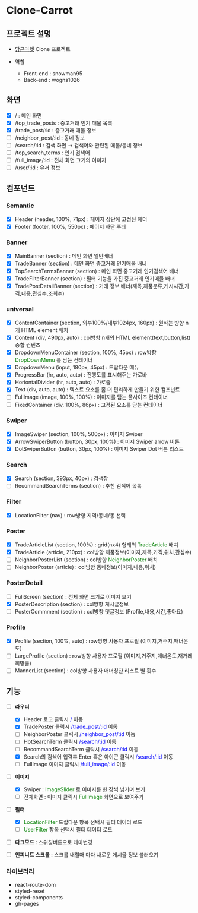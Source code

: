 # Clone-Carrot

## 프로젝트 설명

- [당근마켓](https://www.daangn.com/?pid=GoogleSA&c=GoogleKeywordAd&af_channel=Google&af_prt=emnet&af_keywords=&af_adset=Dynamic) Clone 프로젝트

- 역할
  - Front-end : snowman95
  - Back-end : wogns1026

## 화면

- [x] / : 메인 화면
- [x] /top_trade_posts : 중고거래 인기 매물 목록
- [x] /trade_post/:id : 중고거래 매물 정보
- [ ] /neighbor_post/:id : 동네 정보
- [ ] /search/:id : 검색 화면 → 검색어와 관련된 매물/동네 정보
- [ ] /top_search_terms : 인기 검색어
- [ ] /full_image/:id : 전체 화면 크기의 이미지
- [ ] /user/:id : 유저 정보

## 컴포넌트

### Semantic

- [x] Header (header, 100%, 71px) : 페이지 상단에 고정된 헤더
- [x] Footer (footer, 100%, 550px) : 페이지 하단 푸터

### Banner

- [x] MainBanner (section) : 메인 화면 일반배너
- [x] TradeBanner (section) : 메인 화면 중고거래 인기매물 배너
- [x] TopSearchTermsBanner (section) : 메인 화면 중고거래 인기검색어 배너
- [x] TradeFilterBanner (section) : 필터 기능을 가진 중고거래 인기매물 배너
- [x] TradePostDetailBanner (section) : 거래 정보 배너(제목,제품분류,게시시간,가격,내용,관심수,조회수)

### universal

- [x] ContentContainer (section, 외부100%/내부1024px, 160px) : 원하는 방향 n개 HTML element 배치
- [x] Content (div, 490px, auto) : col방향 n개의 HTML element(text,button,list) 종합 컨텐츠
- [x] DropdownMenuContainer (section, 100%, 45px) : row방향 <span style="color:green">DropDownMenu</span> 를 담는 컨테이너
- [x] DropdownMenu (input, 180px, 45px) : 드랍다운 메뉴
- [x] ProgressBar (hr, auto, auto) : 진행도를 표시해주는 가로바
- [x] HoriontalDivider (hr, auto, auto) : 가로줄
- [x] Text (div, auto, auto) : 텍스트 요소를 좀 더 편리하게 만들기 위한 컴포넌트
- [ ] FullImage (image, 100%, 100%) : 이미지를 담는 풀사이즈 컨테이너
- [ ] FixedContainer (div, 100%, 86px) : 고정된 요소를 담는 컨테이너

### Swiper

- [x] ImageSwiper (section, 100%, 500px) : 이미지 Swiper
- [x] ArrowSwiperButton (button, 30px, 100%) : 이미지 Swiper arrow 버튼
- [x] DotSwiperButton (button, 30px, 100%) : 이미지 Swiper Dot 버튼 리스트

### Search

- [x] Search (section, 393px, 40px) : 검색창
- [ ] RecommandSearchTerms (section) : 추천 검색어 목록

### Filter

- [x] LocationFilter (nav) : row방향 지역/동네/동 선택

### Poster

- [x] TradeArticleList (section, 100%) : grid(nx4) 형태의 <span style="color:green">TradeArticle</span> 배치
- [x] TradeArticle (article, 210px) : col방향 제품정보(이미지,제목,가격,위치,관심수)
- [ ] NeighborPosterList (section) : col방향 <span style="color:green">NeighborPoster</span> 배치
- [ ] NeighborPoster (article) : col방향 동네정보(이미지,내용,위치)

### PosterDetail

- [ ] FullScreen (section) : 전체 화면 크기로 이미지 보기
- [x] PosterDescription (section) : col방향 게시글정보
- [ ] PosterCommment (section) : col방향 댓글정보 (Profile,내용,시간,좋아요)

### Profile

- [x] Profile (section, 100%, auto) : row방향 사용자 프로필 (이미지,거주지,매너온도)
- [ ] LargeProfile (section) : row방향 사용자 프로필 (이미지,거주지,매너온도,재거래희망률)
- [ ] MannerList (section) : col방향 사용자 매너칭찬 리스트 별 횟수

## 기능

- [ ] **라우터**

  - [x] Header 로고 클릭시 <span style="color:blue">/</span> 이동
  - [x] TradePoster 클릭시 <span style="color:blue">/trade_post/:id</span> 이동
  - [ ] NeighborPoster 클릭시 <span style="color:blue">/neighbor_post/:id</span> 이동
  - [ ] HotSearchTerm 클릭시 <span style="color:blue">/search/:id</span> 이동
  - [ ] RecommandSearchTerm 클릭시 <span style="color:blue">/search/:id</span> 이동
  - [x] Search의 검색어 입력후 Enter 혹은 아이콘 클릭시 <span style="color:blue">/search/:id</span> 이동
  - [ ] FullImage 이미지 클릭시 <span style="color:blue">/full_image/:id</span> 이동

- [ ] **이미지**

  - [x] Swiper : <span style="color:green">ImageSlider</span> 로 이미지를 한 장씩 넘기며 보기
  - [ ] 전체화면 : 이미지 클릭시 <span style="color:green">FullImage</span> 화면으로 보여주기

- [ ] **필터**

  - [x] <span style="color:green">LocationFilter</span> 드랍다운 항목 선택시 필터 데이터 로드
  - [ ] <span style="color:green">UserFilter</span> 항목 선택시 필터 데이터 로드

- [ ] **다크모드** : 스위칭버튼으로 테마변경
- [ ] **인피니트 스크롤** : 스크롤 내릴때 마다 새로운 게시물 정보 불러오기

### 라이브러리

- react-route-dom
- styled-reset
- styled-components
- gh-pages
